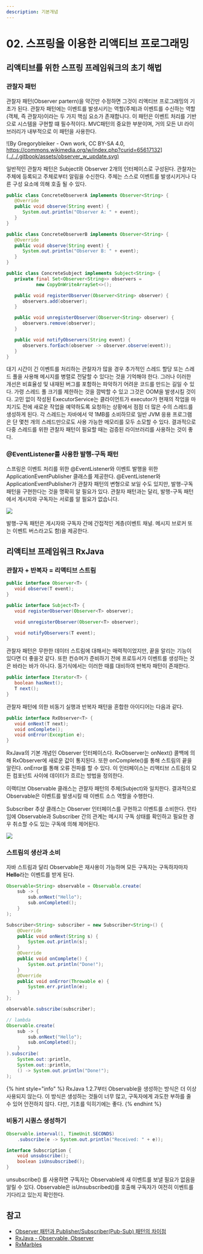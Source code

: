 ```yaml
---
description: 기본개념
---
```


# 02. 스프링을 이용한 리액티브 프로그래밍

## 리액티브를 위한 스프링 프레임워크의 초기 해법

### 관찰자 패턴

관찰자 패턴\(Observer partern\)을 약간만 수정하면 그것이 리액티브 프로그래밍의 기초가 된다. 관찰자 패턴에는 이벤트를 발생시키는 역할\(주체\)과 이벤트를 수신하는 역할\(객체, 즉 관찰자\)이라는 두 가지 핵심 요소가 존재합니다. 이 패턴은 이벤트 처리를 기반으로 시스템을 구현할 떄 필수적이다. MVC패턴의 중요한 부분이며, 거의 모든 UI 라이브러리가 내부적으로 이 패턴을 사용한다.

![By Gregorybleiker - Own work, CC BY-SA 4.0, https://commons.wikimedia.org/w/index.php?curid=65617132](../../.gitbook/assets/observer_w_update.svg)

일반적인 관찰자 패턴은 Subject와 Observer 2개의 인터페이스로 구성된다. 관찰자는 주체에 등록되고 주체로부터 알림을 수신한다. 주체는 스스로 이벤트를 발생시키거나 다른 구성 요소에 의해 호출 될 수 있다.

```java
public class ConcreteObserverA implements Observer<String> {
   @Override
   public void observe(String event) {
      System.out.println("Observer A: " + event);
   }
}

public class ConcreteObserverB implements Observer<String> {
   @Override
   public void observe(String event) {
      System.out.println("Observer B: " + event);
   }
}

public class ConcreteSubject implements Subject<String> {
   private final Set<Observer<String>> observers =
           new CopyOnWriteArraySet<>();

   public void registerObserver(Observer<String> observer) {
      observers.add(observer);
   }

   public void unregisterObserver(Observer<String> observer) {
      observers.remove(observer);
   }

   public void notifyObservers(String event) {
      observers.forEach(observer -> observer.observe(event));
   }
}
```

대기 시간이 긴 이벤트를 처리하는 관찰자가 많을 경우 추가적인 스레드 할당 또는 스레드 풀을 사용해 메시지를 병렬로 전달할 수 있다는 것을 기억해야 한다. 그러나 이러한 개선은 비효율성 및 내재된 버그를 포함하는 파악하기 어려운 코드를 만드는 길일 수 있다. 가령 스레드 풀 크기를 제한하는 것을 깜박할 수 있고  그것은 OOM을 발생시킬 것이다. 고민 없이 작성된 ExecutorService는 클라이언트가 executor가 현재의 작업을 마치기도 전에 새로운 작업을 예약하도록 요청하는 상황에서 점점 더 많은 수의 스레드를 생성하게 된다. 각 스레드는 자바에서 약 1MB를 소비하므로 일반 JVM 응용 프로그램은 단 몇천 개의 스레드만으로도 사용 가능한 메모리를 모두 소모할 수 있다. 결과적으로 다중 스레드를 위한 관찰자 패턴이 필요할 때는 검증된 라이브러리를 사용하는 것이 좋다.

### @EventListener를 사용한 발행-구독 패턴

스프링은 이벤트 처리를 위한 @EventListener와 이벤트 발행을 위한 ApplicationEventPublisher 클래스를 제공한다. @EventListener와 ApplicationEventPublisher가 관찰자 패턴의 변형으로 보일 수도 있지만, 발행-구독 패턴을 구현한다는 것을 명확히 알 필요가 있다. 관찰자 패턴과는 달리, 발행-구독 패턴에서 게시자와 구독자는 서로를 알 필요가 없습니다.

![](../../.gitbook/assets/1.png)

발행-구독 패턴은 게시자와 구독자 간에 간접적인 계층\(이벤트 채널. 메시지 브로커 또는 이벤트 버스라고도 함\)을 제공한다.

## 리액티브 프레임워크 RxJava

### 관찰자 + 반복자 = 리액티브 스트림

```java
public interface Observer<T> {
   void observe(T event);
}

public interface Subject<T> {
   void registerObserver(Observer<T> observer);

   void unregisterObserver(Observer<T> observer);

   void notifyObservers(T event);
}
```

관찰자 패턴은 무한한 데이터 스트림에 대해서는 매력적이었지만, 끝을 알리는 기능이 있다면 더 좋을것 같다. 또한 컨슈머가 준비하기 전에 프로듀서가 이벤트를 생성하는 것은 바라는 바가 아니다. 동기식에서는 이러한 때를 대비하여 반복자 패턴이 존재한다.

```java
public interface Iterator<T> {
   boolean hasNext();
   T next();
}
```

관찰자 패턴에 의한 비동기 실행과 반복자 패턴을 혼합한 아이디어는 다음과 같다.

```java
public interface RxObserver<T> {
   void onNext(T next);
   void onComplete();
   void onError(Exception e);
}
```

RxJava의 기본 개념인 Observer 인터페이스다. RxObserver는 onNext\(\) 콜백에 의해 RxObserver에 새로운 값이 통지된다. 또한 onComplete\(\)를 통해 스트림의 끝을 알린다. onError를 통해 오류 전파를 할 수 있다. 이 인터페이스는 리액티브 스트림의 모든 컴포넌트 사이에 데이터가 흐르는 방법을 정의한다.

이랙티브 Observable 클래스는 관찰자 패턴의 주체\(Subject\)와 일치한다. 결과적으로 Observable은 이벤트를 발생시킬 때 이벤트 소스 역할을 수행한다.

Subscriber 추상 클래스는 Observer 인터페이스를 구현하고 이벤트를 소비한다. 런타임에 Observable과 Subscriber 간의 관계는 메시지 구독 상태를 확인하고 필요한 경우 취소할 수도 있는 구독에 의해 제어된다.

![](../../.gitbook/assets/rxjavacomponent.png)

### 스트림의 생산과 소비

자바 스트림과 달리 Observable은 재사용이 가능하며 모든 구독자는 구독하자마자 **Hello**라는 이벤트를 받게 된다.

```java
Observable<String> observable = Observable.create(
    sub -> {
        sub.onNext("Hello");
        sub.onCompleted();
    }
); 

Subscriber<String> subscriber = new Subscriber<String>() {
    @Override
    public void onNext(String s) {
        System.out.println(s);
    }
    @Override
    public void onComplete() {
        System.out.println("Done!");
    }
    @Override
    public void onError(Throwable e) {
        System.err.println(e);
    }
};

observable.subscribe(subscriber);

// lambda
Observable.create(
    sub -> {
        sub.onNext("Hello");
        sub.onCompleted();
    }
).subscribe(
    System.out::println,
    System.out::println,
    () -> System.out.println("Done!");
);
```

{% hint style="info" %}
RxJava 1.2.7부터 Observable을 생성하는 방식은 더 이상 사용되지 않는다. 이 방식은 생성하는 것들이 너무 많고, 구독자에게 과도한 부하를 줄 수 있어 안전하지 않다. 다만, 기초를 익히기에는 좋다.
{% endhint %}

### 비동기 시퀀스 생성하기

```java
Observable.interval(1, TimeUnit.SECONDS)
    .subscribe(e -> System.out.println("Received: " + e));
```

```java
interface Subscription {
    void unsubscribe();
    boolean isUnsubscribed();
}
```

unsubscribe\(\) 를 사용하면 구독자는 Observable에 새 이벤트를 보낼 필요가 없음을 알릴 수 있다. Observable은 isUnsubscribed\(\)를 호출해 구독자가 여전히 이벤트를 기다리고 있는지 확인한다.



## 참고

* [Observer 패턴과 Publisher/Subscriber\(Pub-Sub\) 패턴의 차이점](https://jistol.github.io/software%20engineering/2018/04/11/observer-pubsub-pattern/)
* [RxJava - Observable, Observer](https://selfish-developer.com/entry/RxJava-Observable-Observer)
* [RxMarbles](https://rxmarbles.com)

